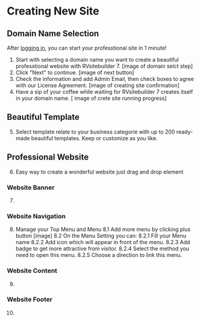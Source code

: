 # Creating New Site

## Domain Name Selection
After [logging in](https://github.com/rvsitebuilder/user-docs/blob/7.1/en/overview.md#login-system_), you can start your professtional site in 1 minute!
1. Start with selecting a domain name you want to create a beautiful professtional website with RVsitebuilder 7.
[image of domain selct step]
1. Click "Next" to continue.
[image of next button]
1. Check the information and add Admin Email, then check boxes to agree with our License Agreement.
[image of creating site confirmation]
1. Have a sip of your coffee while waiting for RVsitebuilder 7 creates itself in your domain name.
[ image of crete site running progress]

## Beautiful Template
5. Select template relate to your business categorie with up to 200 ready-made beautiful templates. Keep or customize as you like.

## Professional Website
6. Easy way to create a wonderful website just drag and drop element 

### Website Banner
7.

### Website Navigation
8. Manage your Top Menu and Menu
  8.1 Add more menu by clicking plus button
  [image]
  8.2 On the Menu Setting you can:
    8.2.1 Fill your Menu name
    8.2.2 Add icon which will appear in front of the menu.
    8.2.3 Add badge to get more attractive from visitor.
    8.2.4 Select the method you need to open this menu.
    8.2.5 Choose a direction to link this menu.

### Website Content
9.
### Website Footer
10.



